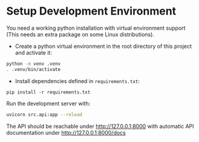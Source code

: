 # Setup Development Environment

You need a working python installation with virtual environment support (This needs an extra package on some Linux distributions).

* Create a python virtual environment in the root directory of this project and activate it:
```bash
python -m venv .venv
. .venv/bin/activate
```
* Install dependencies defined in `requirements.txt`:
```
pip install -r requirements.txt
```

Run the development server with:

```bash
uvicorn src.api:app --reload
```

The API should be reachable under <http://127.0.0.1:8000> with automatic API documentation under <http://127.0.0.1:8000/docs>
